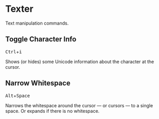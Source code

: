 # Texter #

Text manipulation commands.

## Toggle Character Info ##

<kbd>Ctrl</kbd>+<kbd>i</kdb>

Shows (or hides) some Unicode information about the character at the cursor.

## Narrow Whitespace ##

<kbd>Alt</kbd>+<kbd>Space</kdb>

Narrows the whitespace around the cursor — or cursors — to a single space. Or
expands if there is no whitespace.
